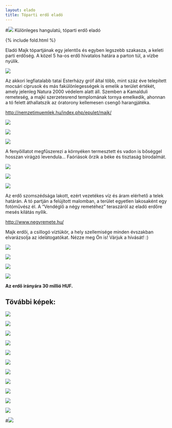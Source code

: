 ```yaml
---
layout: elado
title: Tóparti erdő eladó
---
```


#![](http://i.imgur.com/EBvtfTD.jpg) Különleges hangulatú, tóparti erdő eladó

{% include fold.html %}

Eladó Majk tópartjának egy jelentős és egyben legszebb szakasza, a keleti parti erdőség.
A közel 5 ha-os erdő hivatalos határa a parton túl, a vízbe nyúlik.

![](http://i.imgur.com/Wk32RbG.jpg)

Az akkori legfiatalabb tatai Esterházy gróf által több, mint száz éve telepített mocsári ciprusok és más fakülönlegességek is emelik a terület értékét, amely jelenleg Natura 2000 védelem alatt áll. 
Szemben a Kamalduli remeteség, a majki szerzetesrend templomának tornya emelkedik, ahonnan a tó felett áthallatszik az óratorony kellemesen csengő harangjátéka. 

<http://nemzetimuemlek.hu/index.php/epulet/majk/>

![](http://i.imgur.com/4fz8u0j.jpg)

![](http://i.imgur.com/goYnCIB.jpg)

![](http://i.imgur.com/554tECv.jpg)

A fenyőillatot megfűszerezi a környéken termesztett és vadon is bőséggel hosszan virágzó levendula…
Faóriások őrzik a béke és tisztaság birodalmát.

![](http://i.imgur.com/ZyDVeNX.jpg)

![](http://i.imgur.com/7eS7zsy.jpg)

![](http://i.imgur.com/mDkLNNi.jpg)

Az erdő szomszédsága lakott, ezért vezetékes víz és áram elérhető a telek határán. A tó partján a felújított malomban, a terület egyetlen lakosaként egy fotóművész él.
A “Vendéglő a négy remetéhez” teraszáról az eladó erdőre mesés kilátás nyílik.

<http://www.negyremete.hu/>

Majk erdői, a csillogó víztükör, a hely szellemisége minden évszakban elvarázsolja az idelátogatókat.
Nézze meg Ön is! 
Várjuk a hívását! :)

![](http://i.imgur.com/Wk32RbG.jpg)

![](http://i.imgur.com/mqr8usR.jpg)

![](http://i.imgur.com/jiGDSxk.jpg)

![](http://i.imgur.com/ywscK1I.jpg)

**Az erdő irányára 30 millió HUF.**

## Tövábbi képek:

![](http://i.imgur.com/EZKk87o.jpg)

![](http://i.imgur.com/XBwaC2b.jpg)

![](http://i.imgur.com/qXWe1x5.jpg)

![](http://i.imgur.com/Sa7zgPj.jpg)

![](http://i.imgur.com/FqWK4xb.jpg)

![](http://i.imgur.com/bflz2oi.jpg)

![](http://i.imgur.com/LuNsb2d.jpg)

![](http://i.imgur.com/Hq1SpGP.jpg)

![](http://i.imgur.com/giOZ74j.jpg)

![](http://i.imgur.com/kNWmTVb.jpg)

![](http://i.imgur.com/KuVabvE.jpg)

#![](http://i.imgur.com/V11JY3c.jpg)
